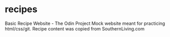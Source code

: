 # recipes
Basic Recipe Website - The Odin Project
Mock website meant for practicing html/css/git.
Recipe content was copied from SouthernLiving.com
